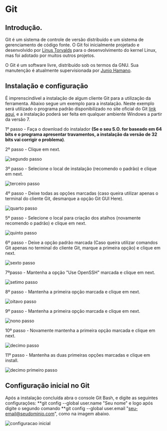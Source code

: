 # Git

## Introdução.

Git é um sistema de controle de versão distribuído e um sistema de gerenciamento de código fonte. O Git foi inicialmente projetado e desenvolvido por [Linus Torvalds](https://pt.wikipedia.org/wiki/Linus_Torvalds) para o desenvolvimento do kernel Linux, mas foi adotado por muitos outros projetos.

O Git é um software livre, distribuído sob os termos  da GNU. Sua manutenção é atualmente supervisionada por [Junio Hamano](https://pt.wikipedia.org/wiki/Junio_Hamano).

## Instalação e configuração

É imprenscindível a instalação de algum cliente Git para a utilização da ferramenta. Abaixo segue um exemplo para a instalação. Neste exemplo será utilizado o programa padrão disponibilizado no site oficial do Git [link aqui](https://git-scm.com/), e a instalação poderá ser feita em qualquer ambiente Windows a partir da versão 7.

1º passo - Faça o download do instalador **(Se o seu S.O. for baseado em 64 bits e o programa apresentar travamentos, a instalação da versão de 32 bits vai corrigir o problema)**.

2º passo - Clique em next.

![segundo passo](git-images/1.png)

3º passo - Selecione o local de instalação (recomendo o padrão) e clique em next.

![terceiro passo](git-images/2.png)

4º passo - Deixe todas as opções marcadas (caso queira utilizar apenas o terminal do cliente Git, desmarque a opção Git GUI Here).

![quarto passo](git-images/3.png)

5º passo - Selecione o local para criação dos atalhos (novamente recomendo o padrão) e clique em next.

![quinto passo](git-images/4.png)

6º passo - Deixe a opção padrão marcada (Caso queira utilizar comandos Git apenas no terminal do cliente Git, marque a primeira opção) e clique em next.

![sexto passo](git-images/5.png)

7ºpasso - Mantenha a opção "Use OpenSSH" marcada e clique em next.

![setimo passo](git-images/6.png)

8º passo - Mantenha a primeira opção marcada e clique em next.

![oitavo passo](git-images/7.png)

9º passo - Mantenha a primeira opção marcada e clique em next.

![nono passo](git-images/8.png)

10º passo - Novamente mantenha a primeira opção marcada e clique em next.

![decimo passo](git-images/9.png)

11º passo - Mantenha as duas primeiras opções marcadas e clique em install.

![decimo primeiro passo](git-images/10.png)

## Configuração inicial no Git

Após a instalação concluída abra o console Git Bash, e digite as seguintes configurações: **git config --global user.name "Seu nome" e logo após digite o segundo comando **git config --global user.email "seu-email@seudominio.com", como na imagem abaixo.

![configuracao inicial](git-image/git-config.png)